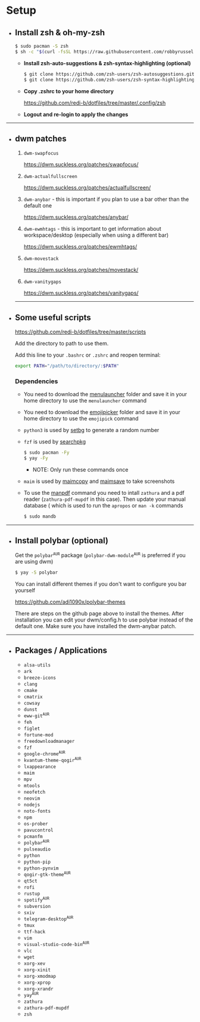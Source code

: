 # Setup

- ## Install zsh & oh-my-zsh

    ```bash
    $ sudo pacman -S zsh
    $ sh -c "$(curl -fsSL https://raw.githubusercontent.com/robbyrussell/oh-my-zsh/master/tools/install.sh)"
    ```

    - **Install zsh-auto-suggestions & zsh-syntax-highlighting (optional)**

        ```bash
        $ git clone https://github.com/zsh-users/zsh-autosuggestions.git $ZSH_CUSTOM/plugins/zsh-autosuggestions
        $ git clone https://github.com/zsh-users/zsh-syntax-highlighting.git $ZSH_CUSTOM/plugins/zsh-syntax-highlighting
        ```

    - **Copy .zshrc to your home directory**

        https://github.com/redi-b/dotfiles/tree/master/.config/zsh

    - **Logout and re-login to apply the changes**

---

- ## **dwm patches**

    1. ```dwm-swapfocus```

        https://dwm.suckless.org/patches/swapfocus/

    2. ```dwm-actualfullscreen```

        https://dwm.suckless.org/patches/actualfullscreen/

    3. ```dwm-anybar``` - this is important if you plan to use a bar other than the default one

        https://dwm.suckless.org/patches/anybar/

    5. ```dwm-ewmhtags``` - this is important to get information about workspace/desktop (especially when using a different bar)

        https://dwm.suckless.org/patches/ewmhtags/

    6. ```dwm-movestack```
  
        https://dwm.suckless.org/patches/movestack/

    7. ```dwm-vanitygaps```

        https://dwm.suckless.org/patches/vanitygaps/

    ---

- ## **Some useful scripts**

    https://github.com/redi-b/dotfiles/tree/master/scripts

    Add the directory to path to use them.

    Add this line to your ```.bashrc``` or ```.zshrc``` and reopen terminal:

    ```bash
    export PATH="/path/to/directory/:$PATH"
    ```

    ### Dependencies

    - You need to download the [menulauncher](https://github.com/redi-b/dotfiles/tree/master/menulauncher) folder and save it in your home directory to use the ```menulauncher``` command
    - You need to download the [emojipicker](https://github.com/redi-b/dotfiles/tree/master/emojipicker) folder and save it in your home directory to use the ```emojipick``` command
    - ```python3``` is used by [setbg](https://github.com/redi-b/dotfiles/tree/master/scripts/setbg) to generate a random number

    - ```fzf``` is used by [searchpkg](https://github.com/redi-b/dotfiles/tree/master/scripts/searchpkg) 

        ```bash
        $ sudo pacman -Fy
        $ yay -Fy
        ```
        - NOTE: Only run these commands once

    - ```maim``` is used by [maimcopy](https://github.com/redi-b/dotfiles/tree/master/scripts/maimcopy) and [maimsave](https://github.com/redi-b/dotfiles/tree/master/scripts/maimsave) to take screenshots
    - To use the [manpdf](https://github.com/redi-b/dotfiles/tree/master/scripts/manpdf) command you need to intall ```zathura``` and a pdf reader (```zathura-pdf-mupdf``` in this case). Then update your manual database ( which is used to run the ```apropos``` or ```man -k``` commands

        ```bash
        $ sudo mandb
        ```

---

- ## **Install polybar (optional)**

    Get the <code>polybar<sup>AUR</sup></code> package (<code>polybar-dwm-module<sup>AUR</sup></code> is preferred if you are using dwm)

    ```bash
    $ yay -S polybar
    ```

    You can install different themes if you don't want to configure you bar yourself

    https://github.com/adi1090x/polybar-themes

    There are steps on the github page above to install the themes. After installation you can edit your dwm/config.h to use polybar instead of the default one. Make sure you have installed the dwm-anybar patch.
  
---

- ## **Packages / Applications**
    
    - ```alsa-utils``` 
    - ```ark``` 
    - ```breeze-icons``` 
    - ```clang``` 
    - ```cmake``` 
    - ```cmatrix``` 
    - ```cowsay``` 
    - ```dunst``` 
    - <code>eww-git<sup>AUR</sup></code>
    - ```feh``` 
    - ```figlet``` 
    - ```fortune-mod``` 
    - ```freedownloadmanager``` 
    - ```fzf``` 
    - <code>google-chrome<sup>AUR</sup></code>
    - <code>kvantum-theme-qogir<sup>AUR</sup></code>
    - ```lxappearance``` 
    - ```maim``` 
    - ```mpv``` 
    - ```mtools``` 
    - ```neofetch``` 
    - ```neovim``` 
    - ```nodejs``` 
    - ```noto-fonts``` 
    - ```npm``` 
    - ```os-prober``` 
    - ```pavucontrol``` 
    - ```pcmanfm``` 
    - <code>polybar<sup>AUR</sup></code>
    - ```pulseaudio``` 
    - ```python``` 
    - ```python-pip``` 
    - ```python-pynvim``` 
    - <code>qogir-gtk-theme<sup>AUR</sup></code>
    - ```qt5ct``` 
    - ```rofi``` 
    - ```rustup``` 
    - <code>spotify<sup>AUR</sup></code>
    - ```subversion``` 
    - ```sxiv``` 
    - <code>telegram-desktop<sup>AUR</sup></code>
    - ```tmux``` 
    - ```ttf-hack``` 
    - ```vim``` 
    - <code>visual-studio-code-bin<sup>AUR</sup></code>
    - ```vlc``` 
    - ```wget``` 
    - ```xorg-xev``` 
    - ```xorg-xinit``` 
    - ```xorg-xmodmap``` 
    - ```xorg-xprop``` 
    - ```xorg-xrandr``` 
    - <code>yay<sup>AUR</sup></code>
    - ```zathura``` 
    - ```zathura-pdf-mupdf``` 
    - ```zsh``` 
